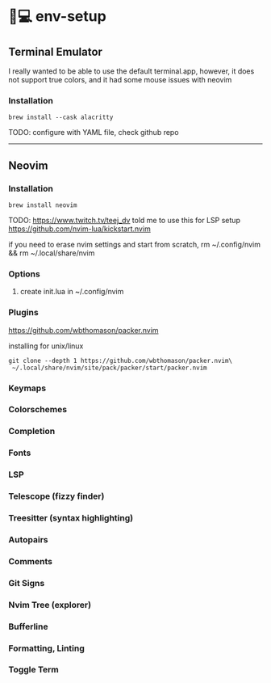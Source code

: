 # 💊💻 env-setup
## Terminal Emulator

I really wanted to be able to use the default terminal.app, however, it does not support true colors, and it had some mouse issues with neovim

### Installation
```brew install --cask alacritty```

TODO: configure with YAML file, check github repo


---
## Neovim

### Installation
`brew install neovim`

TODO: https://www.twitch.tv/teej_dv told me to use this for LSP setup https://github.com/nvim-lua/kickstart.nvim


if you need to erase nvim settings and start from scratch, rm ~/.config/nvim && rm ~/.local/share/nvim
### Options 
1. create init.lua in ~/.config/nvim

### Plugins
https://github.com/wbthomason/packer.nvim

installing for unix/linux
```
git clone --depth 1 https://github.com/wbthomason/packer.nvim\
 ~/.local/share/nvim/site/pack/packer/start/packer.nvim
```
### Keymaps

### Colorschemes

### Completion

### Fonts

### LSP 

### Telescope (fizzy finder)

### Treesitter (syntax highlighting)

### Autopairs

### Comments

### Git Signs

### Nvim Tree (explorer)

### Bufferline

### Formatting, Linting

### Toggle Term
